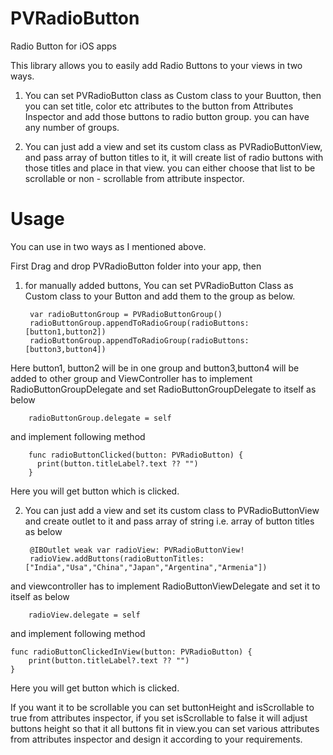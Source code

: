 # PVRadioButton
Radio Button for iOS apps

This library allows you to easily add Radio Buttons to your views in two ways.

1) You can set PVRadioButton class as Custom class to your Buutton, then you can set title, color etc attributes to the button from Attributes Inspector and add those buttons to radio button group. you can have any number of groups.

2) You can just add a view and set its custom class as PVRadioButtonView, and pass array of button titles to it, it will create list of radio buttons with those titles and place in that view. you can either choose that list to be scrollable or non - scrollable from attribute inspector.

# Usage

You can use in two ways as I mentioned above.

First Drag and drop PVRadioButton folder into your app, then

1) for manually added buttons, You can set PVRadioButton Class as Custom class to your Button and add them to the group as below.

        var radioButtonGroup = PVRadioButtonGroup()
        radioButtonGroup.appendToRadioGroup(radioButtons: [button1,button2])
        radioButtonGroup.appendToRadioGroup(radioButtons: [button3,button4])
        
Here button1, button2 will be in one group and button3,button4 will be added to other group and ViewController has to implement RadioButtonGroupDelegate and set  RadioButtonGroupDelegate to itself as below
                
        radioButtonGroup.delegate = self
        
and implement following method

        func radioButtonClicked(button: PVRadioButton) {
          print(button.titleLabel?.text ?? "")
        }
        
  Here you will get button which is clicked.

2) You can just add a view  and set its custom class to  PVRadioButtonView and create outlet to it  and pass array of string i.e. array of button titles as below

        @IBOutlet weak var radioView: PVRadioButtonView!
        radioView.addButtons(radioButtonTitles: ["India","Usa","China","Japan","Argentina","Armenia"])
 and viewcontroller has to implement RadioButtonViewDelegate and set it to itself as below 
 
        radioView.delegate = self
        
 and implement following method
 
    func radioButtonClickedInView(button: PVRadioButton) {
        print(button.titleLabel?.text ?? "")
    }
    
 Here you will get button which is clicked.
 
If you want it to be scrollable you can set buttonHeight and isScrollable to true from attributes inspector, if you set  isScrollable to false it will adjust buttons height so that it all buttons fit in view.you can set various attributes from attributes inspector and design it according to your requirements.
